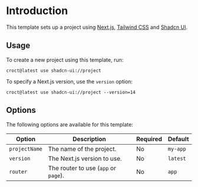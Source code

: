 # Introduction

This template sets up a project using [Next.js](https://nextjs.org/?utm_source=croct), [Tailwind CSS](https://tailwindcss.com/?utm_source=croct) and [Shadcn UI](https://ui.shadcn.com/?utm_source=croct).

## Usage

To create a new project using this template, run:

```croct-cmd
croct@latest use shadcn-ui://project
```

To specify a Next.js version, use the `version` option:

```croct-cmd
croct@latest use shadcn-ui://project --version=14
```

## Options

The following options are available for this template:

| Option        | Description                          | Required | Default  |
|---------------|--------------------------------------|----------|----------|
| `projectName` | The name of the project.             | No       | `my-app` |
| `version`     | The Next.js version to use.          | No       | `latest` |
| `router`      | The router to use (`app` or `page`). | No       | `app`    |
